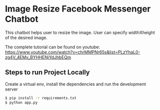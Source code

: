 # Image Resize Facebook Messenger Chatbot

This chatbot helps user to resize the image. User can specify widthXheight of the desired image. 

The complete tutorial can be found on youtube: https://www.youtube.com/watch?v=chrMMPNr65s&list=PLzYhaL0-zg4V_4EMv_BYHHENjYdJhbEQm

## Steps to run Project Locally

Create a virtual env, install the dependencies and run the development server

```sh
$ pip install -r requirements.txt
$ python app.py
```